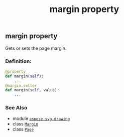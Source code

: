 ﻿---
title: margin property
second_title: Aspose.SVG for Python via .NET API References
description: 
type: docs
weight: 30
url: /python-net/aspose.svg.drawing/page/margin/
is_root: false
---

## margin property


Gets or sets the page margin.
### Definition:
```python
@property
def margin(self):
    ...
@margin.setter
def margin(self, value):
    ...
```

### See Also
* module [`aspose.svg.drawing`](../../)
* class [`Margin`](/svg/python-net/aspose.svg.drawing/margin)
* class [`Page`](/svg/python-net/aspose.svg.drawing/page)
